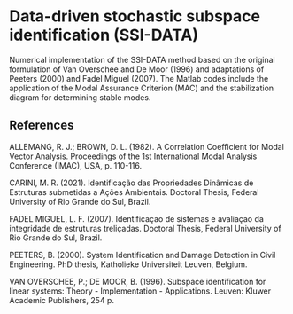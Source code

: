 # Data-driven stochastic subspace identification (SSI-DATA)

Numerical implementation of the SSI-DATA method based on the original formulation of Van Overschee and De Moor (1996) and adaptations of Peeters (2000) and Fadel Miguel (2007). The Matlab codes include the application of the Modal Assurance Criterion (MAC) and the stabilization diagram for determining stable modes.

## References

ALLEMANG, R. J.; BROWN, D. L. (1982). A Correlation Coefficient for Modal Vector Analysis. Proceedings of the 1st International Modal Analysis Conference (IMAC), USA, p. 110-116. 

CARINI, M. R. (2021). Identificação das Propriedades Dinâmicas de Estruturas submetidas a Ações Ambientais. Doctoral Thesis, Federal University of Rio Grande do Sul, Brazil.

FADEL MIGUEL, L. F. (2007). Identificaçao de sistemas e avaliaçao da integridade de estruturas treliçadas. Doctoral Thesis, Federal University of Rio Grande do Sul, Brazil.

PEETERS, B. (2000). System Identification and Damage Detection in Civil Engineering. PhD thesis, Katholieke Universiteit Leuven, Belgium.

VAN OVERSCHEE, P.; DE MOOR, B. (1996). Subspace identification for linear systems: Theory - Implementation - Applications. Leuven: Kluwer Academic Publishers, 254 p.
